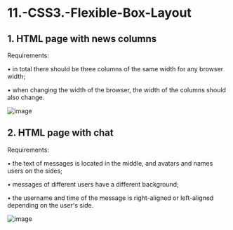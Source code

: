 # 11.-CSS3.-Flexible-Box-Layout

## 1. HTML page with news columns

Requirements:

• in total there should be three columns of the same width for any
browser width;

• when changing the width of the browser, the width of the columns should also
change.

![image](https://user-images.githubusercontent.com/65856963/233982901-411f9cb9-1fba-461e-b922-38e14a09028b.png)

## 2. HTML page with chat

Requirements:

• the text of messages is located in the middle, and avatars and names
users on the sides;

• messages of different users have a different background;

• the username and time of the message is right-aligned or left-aligned depending on the user's side.

![image](https://user-images.githubusercontent.com/65856963/233983162-53c2484b-4297-4a0e-91fe-99ea4095df78.png)
